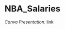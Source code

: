 # NBA_Salaries

*Canva Presentation:* [link](https://www.canva.com/design/DAEOn-KS7GM/HyCxgdUeuT-4lXDt-q5iRQ/view?utm_content=DAEOn-KS7GM&utm_campaign=designshare&utm_medium=link&utm_source=publishsharelink#1)
